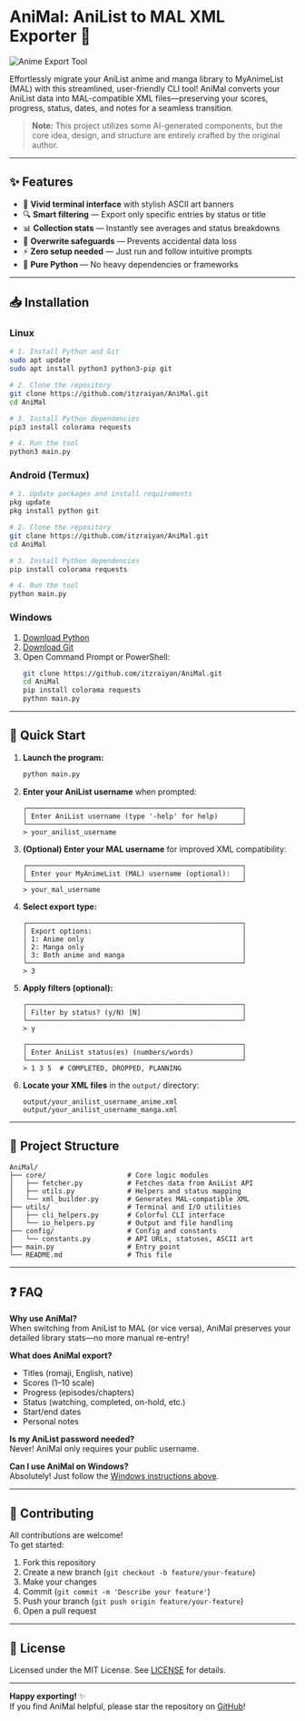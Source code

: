 # AniMal: AniList to MAL XML Exporter 🐾

![Anime Export Tool](https://files.catbox.moe/o74pow.png)

Effortlessly migrate your AniList anime and manga library to MyAnimeList (MAL) with this streamlined, user-friendly CLI tool! AniMal converts your AniList data into MAL-compatible XML files—preserving your scores, progress, status, dates, and notes for a seamless transition.

> **Note:** This project utilizes some AI-generated components, but the core idea, design, and structure are entirely crafted by the original author.

---

## ✨ Features

- 🎨 **Vivid terminal interface** with stylish ASCII art banners
- 🔍 **Smart filtering** — Export only specific entries by status or title
- 📊 **Collection stats** — Instantly see averages and status breakdowns
- 🔄 **Overwrite safeguards** — Prevents accidental data loss
- ⚡ **Zero setup needed** — Just run and follow intuitive prompts
- 🐍 **Pure Python** — No heavy dependencies or frameworks

---

## 📥 Installation

### Linux

```bash
# 1. Install Python and Git
sudo apt update
sudo apt install python3 python3-pip git

# 2. Clone the repository
git clone https://github.com/itzraiyan/AniMal.git
cd AniMal

# 3. Install Python dependencies
pip3 install colorama requests

# 4. Run the tool
python3 main.py
```

### Android (Termux)

```bash
# 1. Update packages and install requirements
pkg update
pkg install python git

# 2. Clone the repository
git clone https://github.com/itzraiyan/AniMal.git
cd AniMal

# 3. Install Python dependencies
pip install colorama requests

# 4. Run the tool
python main.py
```

### Windows

1. [Download Python](https://www.python.org/downloads/)
2. [Download Git](https://git-scm.com/download/win)
3. Open Command Prompt or PowerShell:
   ```bash
   git clone https://github.com/itzraiyan/AniMal.git
   cd AniMal
   pip install colorama requests
   python main.py
   ```

---

## 🚀 Quick Start

1. **Launch the program:**
   ```bash
   python main.py
   ```

2. **Enter your AniList username** when prompted:
   ```
   ┌─────────────────────────────────────────────────────┐
   │ Enter AniList username (type '-help' for help)      │
   └─────────────────────────────────────────────────────┘
   > your_anilist_username
   ```

3. **(Optional) Enter your MAL username** for improved XML compatibility:
   ```
   ┌─────────────────────────────────────────────────────┐
   │ Enter your MyAnimeList (MAL) username (optional):   │
   └─────────────────────────────────────────────────────┘
   > your_mal_username
   ```

4. **Select export type:**
   ```
   ┌─────────────────────────────────────────────────────┐
   │ Export options:                                     │
   │ 1: Anime only                                       │
   │ 2: Manga only                                       │
   │ 3: Both anime and manga                             │
   └─────────────────────────────────────────────────────┘
   > 3
   ```

5. **Apply filters (optional):**
   ```
   ┌─────────────────────────────────────────────────────┐
   │ Filter by status? (y/N) [N]                         │
   └─────────────────────────────────────────────────────┘
   > y

   ┌─────────────────────────────────────────────────────┐
   │ Enter AniList status(es) (numbers/words)            │
   └─────────────────────────────────────────────────────┘
   > 1 3 5  # COMPLETED, DROPPED, PLANNING
   ```

6. **Locate your XML files** in the `output/` directory:
   ```
   output/your_anilist_username_anime.xml
   output/your_anilist_username_manga.xml
   ```

---

## 🧩 Project Structure

```
AniMal/
├── core/                    # Core logic modules
│   ├── fetcher.py           # Fetches data from AniList API
│   ├── utils.py             # Helpers and status mapping
│   └── xml_builder.py       # Generates MAL-compatible XML
├── utils/                   # Terminal and I/O utilities
│   ├── cli_helpers.py       # Colorful CLI interface
│   └── io_helpers.py        # Output and file handling
├── config/                  # Config and constants
│   └── constants.py         # API URLs, statuses, ASCII art
├── main.py                  # Entry point
└── README.md                # This file
```

---

## ❓ FAQ

**Why use AniMal?**  
When switching from AniList to MAL (or vice versa), AniMal preserves your detailed library stats—no more manual re-entry!

**What does AniMal export?**
- Titles (romaji, English, native)
- Scores (1–10 scale)
- Progress (episodes/chapters)
- Status (watching, completed, on-hold, etc.)
- Start/end dates
- Personal notes

**Is my AniList password needed?**  
Never! AniMal only requires your public username.

**Can I use AniMal on Windows?**  
Absolutely! Just follow the [Windows instructions above](#windows).

---

## 🤝 Contributing

All contributions are welcome!  
To get started:

1. Fork this repository
2. Create a new branch (`git checkout -b feature/your-feature`)
3. Make your changes
4. Commit (`git commit -m 'Describe your feature'`)
5. Push your branch (`git push origin feature/your-feature`)
6. Open a pull request

---

## 📜 License

Licensed under the MIT License. See [LICENSE](LICENSE) for details.

---

**Happy exporting!** ✨  
If you find AniMal helpful, please star the repository on [GitHub](https://github.com/itzraiyan/AniMal)!
